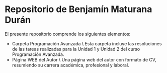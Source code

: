 # Repositorio de Benjamín Maturana Durán

El presente repositorio comprende los siguientes elementos:
* Carpeta Programación Avanzada \\
  Esta carpeta incluye las resoluciones de las tareas realizadas para la Unidad 1 y Unidad 2 del curso Programación Avanzada.
* Página WEB del Autor \\
  Una página web del autor con formato de CV, resumiendo su carrera académica, profesional y laboral.
